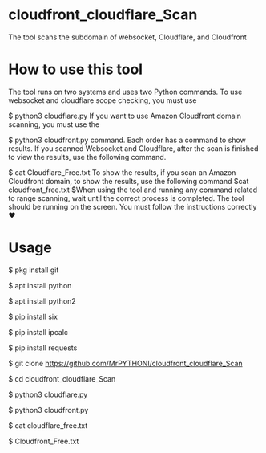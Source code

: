 # cloudfront_cloudflare_Scan
The tool scans the subdomain of websocket, Cloudflare, and Cloudfront

# How to use this tool
The tool runs on two systems and uses two Python commands. To use websocket and cloudflare scope checking, you must use 

$ python3 cloudflare.py 
If you want to use Amazon Cloudfront domain scanning, you must use the 

$ python3 cloudfront.py 
command. Each order has a command to show results. If you scanned Websocket and Cloudflare, after the scan is finished to view the results, use the following command. 

$ cat Cloudflare_Free.txt
To show the results, if you scan an Amazon Cloudfront domain, to show the results, use the following command 
$cat cloudfront_free.txt
$When using the tool and running any command related to range scanning, wait until the correct process is completed. The tool should be running on the screen. You must follow the instructions correctly ♥

# Usage
$ pkg install git

$ apt install python

$ apt install python2

$ pip install six

$ pip install ipcalc

$ pip install requests

$ git clone https://github.com/MrPYTHONI/cloudfront_cloudflare_Scan

$ cd cloudfront_cloudflare_Scan

$ python3 cloudflare.py

$ python3 cloudfront.py


$ cat cloudflare_free.txt

$ Cloudfront_Free.txt



